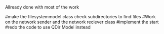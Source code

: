 Allready done with most of the work

#make the filesystemmodel class check subdirectories to find files
#Work on the network sender and the network reciever class
#implement the start
#redo the code to use QDir Model instead

